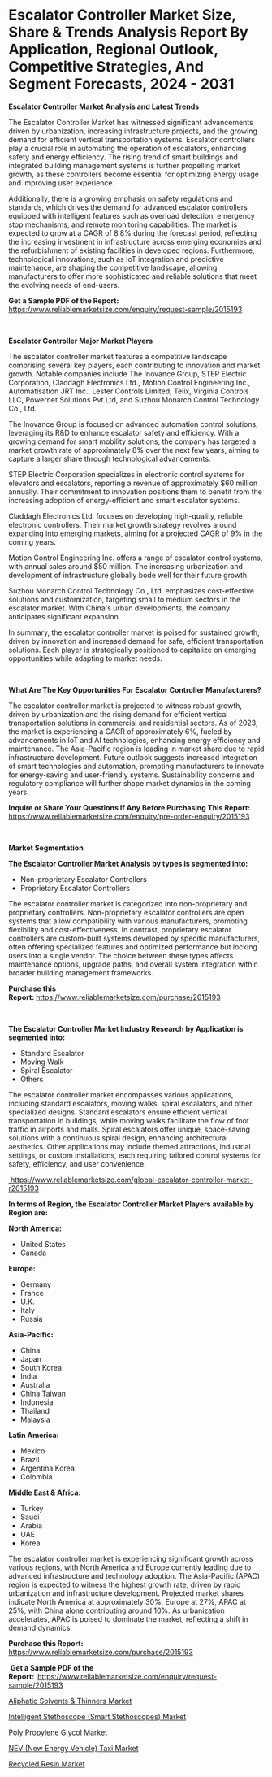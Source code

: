 <p><h1>Escalator Controller Market Size, Share & Trends Analysis Report By Application, Regional Outlook, Competitive Strategies, And Segment Forecasts, 2024 - 2031</h1></p><p><strong>Escalator Controller Market Analysis and Latest Trends</strong></p>
<p><p>The Escalator Controller Market has witnessed significant advancements driven by urbanization, increasing infrastructure projects, and the growing demand for efficient vertical transportation systems. Escalator controllers play a crucial role in automating the operation of escalators, enhancing safety and energy efficiency. The rising trend of smart buildings and integrated building management systems is further propelling market growth, as these controllers become essential for optimizing energy usage and improving user experience.</p><p>Additionally, there is a growing emphasis on safety regulations and standards, which drives the demand for advanced escalator controllers equipped with intelligent features such as overload detection, emergency stop mechanisms, and remote monitoring capabilities. The market is expected to grow at a CAGR of 8.8% during the forecast period, reflecting the increasing investment in infrastructure across emerging economies and the refurbishment of existing facilities in developed regions. Furthermore, technological innovations, such as IoT integration and predictive maintenance, are shaping the competitive landscape, allowing manufacturers to offer more sophisticated and reliable solutions that meet the evolving needs of end-users.</p></p>
<p><strong>Get a Sample PDF of the Report:&nbsp;</strong> <a href="https://www.reliablemarketsize.com/enquiry/request-sample/2015193?utm_campaign=1564&utm_medium=2&utm_source=Github&utm_content=ia&utm_term=27102024&utm_id=escalator-controller">https://www.reliablemarketsize.com/enquiry/request-sample/2015193</a></p>
<p>&nbsp;</p>
<p><strong>Escalator Controller Major Market Players</strong></p>
<p><p>The escalator controller market features a competitive landscape comprising several key players, each contributing to innovation and market growth. Notable companies include The Inovance Group, STEP Electric Corporation, Claddagh Electronics Ltd., Motion Control Engineering Inc., Automatisation JRT Inc., Lester Controls Limited, Telix, Virginia Controls LLC, Powernet Solutions Pvt Ltd, and Suzhou Monarch Control Technology Co., Ltd.</p><p>The Inovance Group is focused on advanced automation control solutions, leveraging its R&D to enhance escalator safety and efficiency. With a growing demand for smart mobility solutions, the company has targeted a market growth rate of approximately 8% over the next few years, aiming to capture a larger share through technological advancements.</p><p>STEP Electric Corporation specializes in electronic control systems for elevators and escalators, reporting a revenue of approximately $60 million annually. Their commitment to innovation positions them to benefit from the increasing adoption of energy-efficient and smart escalator systems.</p><p>Claddagh Electronics Ltd. focuses on developing high-quality, reliable electronic controllers. Their market growth strategy revolves around expanding into emerging markets, aiming for a projected CAGR of 9% in the coming years.</p><p>Motion Control Engineering Inc. offers a range of escalator control systems, with annual sales around $50 million. The increasing urbanization and development of infrastructure globally bode well for their future growth.</p><p>Suzhou Monarch Control Technology Co., Ltd. emphasizes cost-effective solutions and customization, targeting small to medium sectors in the escalator market. With China's urban developments, the company anticipates significant expansion.</p><p>In summary, the escalator controller market is poised for sustained growth, driven by innovation and increased demand for safe, efficient transportation solutions. Each player is strategically positioned to capitalize on emerging opportunities while adapting to market needs.</p></p>
<p>&nbsp;</p>
<p><strong>What Are The Key Opportunities For Escalator Controller Manufacturers?</strong></p>
<p><p>The escalator controller market is projected to witness robust growth, driven by urbanization and the rising demand for efficient vertical transportation solutions in commercial and residential sectors. As of 2023, the market is experiencing a CAGR of approximately 6%, fueled by advancements in IoT and AI technologies, enhancing energy efficiency and maintenance. The Asia-Pacific region is leading in market share due to rapid infrastructure development. Future outlook suggests increased integration of smart technologies and automation, prompting manufacturers to innovate for energy-saving and user-friendly systems. Sustainability concerns and regulatory compliance will further shape market dynamics in the coming years.</p></p>
<p><strong>Inquire or Share Your Questions If Any Before Purchasing This Report:</strong> <a href="https://www.reliablemarketsize.com/enquiry/pre-order-enquiry/2015193?utm_campaign=1564&utm_medium=2&utm_source=Github&utm_content=ia&utm_term=27102024&utm_id=escalator-controller">https://www.reliablemarketsize.com/enquiry/pre-order-enquiry/2015193</a></p>
<p>&nbsp;</p>
<p><strong>Market Segmentation</strong></p>
<p><strong>The Escalator Controller Market Analysis by types is segmented into:</strong></p>
<p><ul><li>Non-proprietary Escalator Controllers</li><li>Proprietary Escalator Controllers</li></ul></p>
<p><p>The escalator controller market is categorized into non-proprietary and proprietary controllers. Non-proprietary escalator controllers are open systems that allow compatibility with various manufacturers, promoting flexibility and cost-effectiveness. In contrast, proprietary escalator controllers are custom-built systems developed by specific manufacturers, often offering specialized features and optimized performance but locking users into a single vendor. The choice between these types affects maintenance options, upgrade paths, and overall system integration within broader building management frameworks.</p></p>
<p><strong>Purchase this Report:&nbsp;</strong><a href="https://www.reliablemarketsize.com/purchase/2015193?utm_campaign=1564&utm_medium=2&utm_source=Github&utm_content=ia&utm_term=27102024&utm_id=escalator-controller">https://www.reliablemarketsize.com/purchase/2015193</a></p>
<p>&nbsp;</p>
<p><strong>The Escalator Controller Market Industry Research by Application is segmented into:</strong></p>
<p><ul><li>Standard Escalator</li><li>Moving Walk</li><li>Spiral Escalator</li><li>Others</li></ul></p>
<p><p>The escalator controller market encompasses various applications, including standard escalators, moving walks, spiral escalators, and other specialized designs. Standard escalators ensure efficient vertical transportation in buildings, while moving walks facilitate the flow of foot traffic in airports and malls. Spiral escalators offer unique, space-saving solutions with a continuous spiral design, enhancing architectural aesthetics. Other applications may include themed attractions, industrial settings, or custom installations, each requiring tailored control systems for safety, efficiency, and user convenience.</p></p>
<p><a href="https://www.reliablemarketsize.com/global-escalator-controller-market-r2015193?utm_campaign=1564&utm_medium=2&utm_source=Github&utm_content=ia&utm_term=27102024&utm_id=escalator-controller">&nbsp;https://www.reliablemarketsize.com/global-escalator-controller-market-r2015193</a></p>
<p><strong>In terms of Region, the Escalator Controller Market Players available by Region are:</strong></p>
<p>
    <p> <strong> North America: </strong>
        <ul>
            <li>United States</li>
            <li>Canada</li>
        </ul>
        </p> 
    <p> <strong> Europe: </strong>
        <ul>
            <li>Germany</li>
            <li>France</li>
            <li>U.K.</li>
            <li>Italy</li>
            <li>Russia</li>
        </ul>
        </p> 
    <p> <strong> Asia-Pacific: </strong>
        <ul>
            <li>China</li>
            <li>Japan</li>
            <li>South Korea</li>
            <li>India</li>
            <li>Australia</li>
            <li>China Taiwan</li>
            <li>Indonesia</li>
            <li>Thailand</li>
            <li>Malaysia</li>
        </ul>
        </p> 
    <p> <strong> Latin America: </strong>
        <ul>
            <li>Mexico</li>
            <li>Brazil</li>
            <li>Argentina Korea</li>
            <li>Colombia</li>
        </ul>
        </p> 
    <p> <strong> Middle East & Africa: </strong>
        <ul>
            <li>Turkey</li>
            <li>Saudi</li>
            <li>Arabia</li>
            <li>UAE</li>
            <li>Korea</li>
        </ul>
    </p>
    </p>
<p><p>The escalator controller market is experiencing significant growth across various regions, with North America and Europe currently leading due to advanced infrastructure and technology adoption. The Asia-Pacific (APAC) region is expected to witness the highest growth rate, driven by rapid urbanization and infrastructure development. Projected market shares indicate North America at approximately 30%, Europe at 27%, APAC at 25%, with China alone contributing around 10%. As urbanization accelerates, APAC is poised to dominate the market, reflecting a shift in demand dynamics.</p></p>
<p><strong>Purchase this Report: </strong><a href="https://www.reliablemarketsize.com/purchase/2015193?utm_campaign=1564&utm_medium=2&utm_source=Github&utm_content=ia&utm_term=27102024&utm_id=escalator-controller">https://www.reliablemarketsize.com/purchase/2015193</a></p>
<p>&nbsp;<strong>Get a Sample PDF of the Report:&nbsp;&nbsp;</strong><a href="https://www.reliablemarketsize.com/enquiry/request-sample/2015193?utm_campaign=1564&utm_medium=2&utm_source=Github&utm_content=ia&utm_term=27102024&utm_id=escalator-controller">https://www.reliablemarketsize.com/enquiry/request-sample/2015193</a></p>
<p><strong></strong></p>
<p><p><a href="https://www.linkedin.com/pulse/aliphatic-solvents-thinners-market-outlook-current-assessment-zsjxe?utm_campaign=1564&utm_medium=2&utm_source=Github&utm_content=ia&utm_term=27102024&utm_id=escalator-controller">Aliphatic Solvents & Thinners Market</a></p><p><a href="https://www.linkedin.com/pulse/intelligent-stethoscope-smart-stethoscopes-industry-insights-n7use?utm_campaign=1564&utm_medium=2&utm_source=Github&utm_content=ia&utm_term=27102024&utm_id=escalator-controller">Intelligent Stethoscope (Smart Stethoscopes) Market</a></p><p><a href="https://www.linkedin.com/pulse/poly-propylene-glycol-market-global-share-ranking-overall-osvxe?utm_campaign=1564&utm_medium=2&utm_source=Github&utm_content=ia&utm_term=27102024&utm_id=escalator-controller">Poly Propylene Glycol Market</a></p><p><a href="https://www.linkedin.com/pulse/strategic-market-insights-global-nev-new-energy-vehicle-taxi-mt0ue?utm_campaign=1564&utm_medium=2&utm_source=Github&utm_content=ia&utm_term=27102024&utm_id=escalator-controller">NEV (New Energy Vehicle) Taxi Market</a></p><p><a href="https://www.linkedin.com/pulse/evolution-recycled-resin-market-key-shifts-from-2024-2031-bsmke?utm_campaign=1564&utm_medium=2&utm_source=Github&utm_content=ia&utm_term=27102024&utm_id=escalator-controller">Recycled Resin Market</a></p></p>